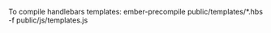 To compile handlebars templates:
    ember-precompile public/templates/*.hbs -f public/js/templates.js